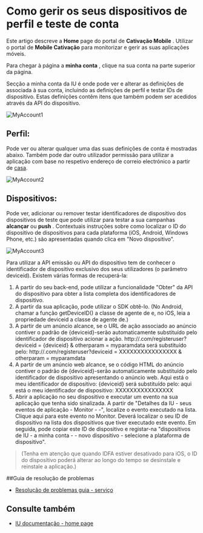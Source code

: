 <properties 
   pageTitle="Interface de utilizador do Azure Cativação móvel - a minha conta" 
   description="Saiba como gerir os dispositivos de teste de perfil e conta utilizando o Azure Mobile Cativação" 
   services="mobile-engagement" 
   documentationCenter="" 
   authors="piyushjo" 
   manager="dwrede" 
   editor=""/>

<tags
   ms.service="mobile-engagement"
   ms.devlang="na"
   ms.topic="article"
   ms.tgt_pltfrm="mobile-multiple"
   ms.workload="mobile" 
   ms.date="08/19/2016"
   ms.author="piyushjo"/>

# <a name="how-to-manage-your-account-profile-and-test-devices"></a>Como gerir os seus dispositivos de perfil e teste de conta
 
Este artigo descreve a **Home** page do portal de **Cativação Mobile** . Utilizar o portal de **Mobile Cativação** para monitorizar e gerir as suas aplicações móveis. 
 
Para chegar à página a **minha conta** , clique na sua conta na parte superior da página.

Secção a minha conta da IU é onde pode ver e alterar as definições de associada à sua conta, incluindo as definições de perfil e testar IDs de dispositivo. Estas definições contêm itens que também podem ser acedidos através da API do dispositivo.

![MyAccount1][7]  

## <a name="profile"></a>Perfil:
Pode ver ou alterar qualquer uma das suas definições de conta é mostradas abaixo. Também pode dar outro utilizador permissão para utilizar a aplicação com base no respetivo endereço de correio electrónico a partir de [casa](mobile-engagement-user-interface-home.md).

![MyAccount2][8]  

## <a name="devices"></a>Dispositivos:
Pode ver, adicionar ou remover testar identificadores de dispositivo dos dispositivos de teste que pode utilizar para testar a sua campanhas **alcançar** ou **push** . Contextuais instruções sobre como localizar o ID do dispositivo de dispositivos para cada plataforma (iOS, Android, Windows Phone, etc.) são apresentadas quando clica em "Novo dispositivo". 
 
![MyAccount3][9]  
 
Para utilizar a API emissão ou API do dispositivo tem de conhecer o identificador de dispositivo exclusivo dos seus utilizadores (o parâmetro deviceid). Existem várias formas de recuperá-la:
 
1. A partir do seu back-end, pode utilizar a funcionalidade "Obter" da API do dispositivo para obter a lista completa dos identificadores de dispositivo.
2. A partir da sua aplicação, pode utilizar o SDK obtê-lo. (No Android, chamar a função getDeviceID() a classe de agente de e, no iOS, leia a propriedade deviceid a classe de agente de.)
3. A partir de um anúncio alcance, se o URL de ação associado ao anúncio contiver o padrão de {deviceid}-serão automaticamente substituído pelo identificador de dispositivo acionar a ação.
http://<example>.com/registeruser?deviceid = {deviceid} & otherparam = myparamdata será substituído pelo: http://<example>.com/registeruser?deviceid = XXXXXXXXXXXXXXXX & otherparam = myparamdata 
4. A partir de um anúncio web alcance, se o código HTML do anúncio contiver o padrão de {deviceid}-serão automaticamente substituído pelo identificador de dispositivo apresentando o anúncio web.
Aqui está o meu identificador de dispositivo: {deviceid} será substituído pelo: aqui está o meu identificador de dispositivo: XXXXXXXXXXXXXXXX
5.  Abrir a aplicação no seu dispositivo e executar um evento na sua aplicação que tenha sido sinalizada.
A partir de "Detalhes da IU - seus eventos de aplicação - Monitor - -", localize o evento executado na lista.
Clique aqui para este evento no Monitor.
Deverá localizar o seu ID de dispositivo na lista dos dispositivos que tiver executado este evento.
Em seguida, pode copiar este ID de dispositivo e registar-na "dispositivos de IU - a minha conta - - novo dispositivo - selecione a plataforma de dispositivo".
>(Tenha em atenção que quando IDFA estiver desativado para iOS, o ID do dispositivo poderá alterar ao longo do tempo se desinstale e reinstale a aplicação.)

##<a name="troubleshooting-guide"></a>Guia de resolução de problemas
-  [Resolução de problemas guia - serviço][Link 24]

## <a name="see-also"></a>Consulte também
-  [IU documentação - home page][Link 13]


<!--Image references-->
[1]: ./media/mobile-engagement-user-interface-navigation/navigation1.png
[2]: ./media/mobile-engagement-user-interface-home/home1.png
[3]: ./media/mobile-engagement-user-interface-home/home2.png
[4]: ./media/mobile-engagement-user-interface-home/home3.png
[5]: ./media/mobile-engagement-user-interface-home/home4.png
[6]: ./media/mobile-engagement-user-interface-home/home5.png
[7]: ./media/mobile-engagement-user-interface-my-account/myaccount1.png
[8]: ./media/mobile-engagement-user-interface-my-account/myaccount2.png
[9]: ./media/mobile-engagement-user-interface-my-account/myaccount3.png
[10]: ./media/mobile-engagement-user-interface-analytics/analytics1.png
[11]: ./media/mobile-engagement-user-interface-analytics/analytics2.png
[12]: ./media/mobile-engagement-user-interface-analytics/analytics3.png
[13]: ./media/mobile-engagement-user-interface-analytics/analytics4.png
[14]: ./media/mobile-engagement-user-interface-monitor/monitor1.png
[15]: ./media/mobile-engagement-user-interface-monitor/monitor2.png
[16]: ./media/mobile-engagement-user-interface-monitor/monitor3.png
[17]: ./media/mobile-engagement-user-interface-monitor/monitor4.png
[18]: ./media/mobile-engagement-user-interface-reach/reach1.png
[19]: ./media/mobile-engagement-user-interface-reach/reach2.png
[20]: ./media/mobile-engagement-user-interface-reach-campaign/Reach-Campaign1.png
[21]: ./media/mobile-engagement-user-interface-reach-campaign/Reach-Campaign2.png
[22]: ./media/mobile-engagement-user-interface-reach-campaign/Reach-Campaign3.png
[23]: ./media/mobile-engagement-user-interface-reach-campaign/Reach-Campaign4.png
[24]: ./media/mobile-engagement-user-interface-reach-campaign/Reach-Campaign5.png
[25]: ./media/mobile-engagement-user-interface-reach-campaign/Reach-Campaign6.png
[26]: ./media/mobile-engagement-user-interface-reach-campaign/Reach-Campaign7.png
[27]: ./media/mobile-engagement-user-interface-reach-campaign/Reach-Campaign8.png
[28]: ./media/mobile-engagement-user-interface-reach-campaign/Reach-Campaign9.png
[29]: ./media/mobile-engagement-user-interface-reach-criterion/Reach-Criterion1.png
[30]: ./media/mobile-engagement-user-interface-reach-content/Reach-Content1.png
[31]: ./media/mobile-engagement-user-interface-reach-content/Reach-Content2.png
[32]: ./media/mobile-engagement-user-interface-reach-content/Reach-Content3.png
[33]: ./media/mobile-engagement-user-interface-reach-content/Reach-Content4.png
[34]: ./media/mobile-engagement-user-interface-dashboard/dashboard1.png
[35]: ./media/mobile-engagement-user-interface-segments/segments1.png
[36]: ./media/mobile-engagement-user-interface-segments/segments2.png
[37]: ./media/mobile-engagement-user-interface-segments/segments3.png
[38]: ./media/mobile-engagement-user-interface-segments/segments4.png
[39]: ./media/mobile-engagement-user-interface-segments/segments5.png
[40]: ./media/mobile-engagement-user-interface-segments/segments6.png
[41]: ./media/mobile-engagement-user-interface-segments/segments7.png
[42]: ./media/mobile-engagement-user-interface-segments/segments8.png
[43]: ./media/mobile-engagement-user-interface-segments/segments9.png
[44]: ./media/mobile-engagement-user-interface-segments/segments10.png
[45]: ./media/mobile-engagement-user-interface-segments/segments11.png
[46]: ./media/mobile-engagement-user-interface-settings/settings1.png
[47]: ./media/mobile-engagement-user-interface-settings/settings2.png
[48]: ./media/mobile-engagement-user-interface-settings/settings3.png
[49]: ./media/mobile-engagement-user-interface-settings/settings4.png
[50]: ./media/mobile-engagement-user-interface-settings/settings5.png
[51]: ./media/mobile-engagement-user-interface-settings/settings6.png
[52]: ./media/mobile-engagement-user-interface-settings/settings7.png
[53]: ./media/mobile-engagement-user-interface-settings/settings8.png
[54]: ./media/mobile-engagement-user-interface-settings/settings9.png
[55]: ./media/mobile-engagement-user-interface-settings/settings10.png
[56]: ./media/mobile-engagement-user-interface-settings/settings11.png
[57]: ./media/mobile-engagement-user-interface-settings/settings12.png
[58]: ./media/mobile-engagement-user-interface-settings/settings13.png

<!--Link references-->
[Link 1]: mobile-engagement-user-interface.md
[Link 2]: mobile-engagement-troubleshooting-guide.md
[Link 3]: mobile-engagement-how-tos.md
[Link 4]: http://go.microsoft.com/fwlink/?LinkID=525553
[Link 5]: http://go.microsoft.com/fwlink/?LinkID=525554
[Link 6]: http://go.microsoft.com/fwlink/?LinkId=525555
[Link 7]: https://account.windowsazure.com/PreviewFeatures
[Link 8]: https://social.msdn.microsoft.com/Forums/azure/home?forum=azuremobileengagement
[Link 9]: http://azure.microsoft.com/services/mobile-engagement/
[Link 10]: http://azure.microsoft.com/documentation/services/mobile-engagement/
[Link 11]: http://azure.microsoft.com/pricing/details/mobile-engagement/
[Link 12]: mobile-engagement-user-interface-navigation.md
[Link 13]: mobile-engagement-user-interface-home.md
[Link 14]: mobile-engagement-user-interface-my-account.md
[Link 15]: mobile-engagement-user-interface-analytics.md
[Link 16]: mobile-engagement-user-interface-monitor.md
[Link 17]: mobile-engagement-user-interface-reach.md
[Link 18]: mobile-engagement-user-interface-segments.md
[Link 19]: mobile-engagement-user-interface-dashboard.md
[Link 20]: mobile-engagement-user-interface-settings.md
[Link 21]: mobile-engagement-troubleshooting-guide-analytics.md
[Link 22]: mobile-engagement-troubleshooting-guide-apis.md
[Link 23]: mobile-engagement-troubleshooting-guide-push-reach.md
[Link 24]: mobile-engagement-troubleshooting-guide-service.md
[Link 25]: mobile-engagement-troubleshooting-guide-sdk.md
[Link 26]: mobile-engagement-troubleshooting-guide-sr-info.md
[Link 27]: ../mobile-engagement-how-tos-first-push.md
[Link 28]: ../mobile-engagement-how-tos-test-campaign.md
[Link 29]: ../mobile-engagement-how-tos-personalize-push.md
[Link 30]: ../mobile-engagement-how-tos-differentiate-push.md
[Link 31]: ../mobile-engagement-how-tos-schedule-campaign.md
[Link 32]: ../mobile-engagement-how-tos-text-view.md
[Link 33]: ../mobile-engagement-how-tos-web-view.md


 
 
